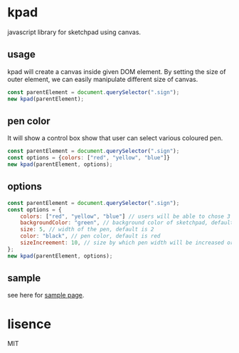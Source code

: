 # kpad
javascript library for sketchpad using canvas.


## usage
kpad will create a canvas inside given DOM element.
By setting the size of outer element, we can easily manipulate different size of canvas.
```javascript
const parentElement = document.querySelector(".sign");
new kpad(parentElement);
```

## pen color
It will show a control box show that user can select various coloured pen.
```javascript
const parentElement = document.querySelector(".sign");
const options = {colors: ["red", "yellow", "blue"]}
new kpad(parentElement, options);
```

## options
```javascript
const parentElement = document.querySelector(".sign");
const options = {
    colors: ["red", "yellow", "blue"] // users will be able to chose 3 different pens
    backgroundColor: "green", // background color of sketchpad, default is white
    size: 5, // width of the pen, default is 2
    color: "black", // pen color, default is red
    sizeIncreement: 10, // size by which pen width will be increased or decreased
};
new kpad(parentElement, options);
```
## sample
see here for [sample page](./sample.html).

# lisence
MIT